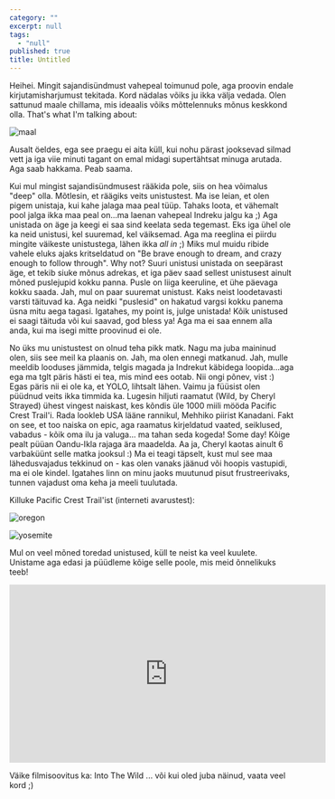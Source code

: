 ```yaml
---
category: ""
excerpt: null
tags: 
  - "null"
published: true
title: Untitled
---
```

Heihei. Mingit sajandisündmust vahepeal toimunud pole, aga proovin endale kirjutamisharjumust tekitada. Kord nädalas võiks ju ikka välja vedada. Olen sattunud maale chillama, mis ideaalis võiks mõttelennuks mõnus keskkond olla. That's what I'm talking about:

![maal]({{site.baseurl}}/images/varviline.jpg)

Ausalt öeldes, ega see praegu ei aita küll, kui nohu pärast jooksevad silmad vett ja iga viie minuti tagant on emal midagi supertähtsat minuga arutada. Aga saab hakkama. Peab saama.

Kui mul mingist sajandisündmusest rääkida pole, siis on hea võimalus "deep" olla. Mõtlesin, et räägiks veits unistustest. Ma ise leian, et olen pigem unistaja, kui kahe jalaga maa peal tüüp. Tahaks loota, et vähemalt pool jalga ikka maa peal on...ma laenan vahepeal Indreku jalgu ka ;) Aga unistada on äge ja keegi ei saa sind keelata seda tegemast. Eks iga ühel ole ka neid unistusi, kel suuremad, kel väiksemad. Aga ma reeglina ei piirdu mingite väikeste unistustega, lähen ikka _all in_ ;) Miks mul muidu ribide vahele eluks ajaks kritseldatud on "Be brave enough to dream, and crazy enough to follow through". Why not? Suuri unistusi unistada on seepärast äge, et tekib siuke mõnus adrekas, et iga päev saad sellest unistusest ainult mõned puslejupid kokku panna. Pusle on liiga keeruline, et ühe päevaga kokku saada. Jah, mul on paar suuremat unistust. Kaks neist loodetavasti varsti täituvad ka. Aga neidki "puslesid" on hakatud vargsi kokku panema üsna mitu aega tagasi. Igatahes, my point is, julge unistada! Kõik unistused ei saagi täituda või kui saavad, god bless ya! Aga ma ei saa ennem alla anda, kui ma isegi mitte proovinud ei ole.

No üks mu unistustest on olnud teha pikk matk. Nagu ma juba maininud olen, siis see meil ka plaanis on. Jah, ma olen ennegi matkanud. Jah, mulle meeldib looduses jämmida, telgis magada ja Indrekut käbidega loopida...aga ega ma tglt päris hästi ei tea, mis mind ees ootab. Nii ongi põnev, vist :) Egas päris nii ei ole ka, et YOLO, lihtsalt lähen. Vaimu ja füüsist olen püüdnud veits ikka timmida ka. Lugesin hiljuti raamatut (Wild, by Cheryl Strayed) ühest vingest naiskast, kes kõndis üle 1000 miili mööda Pacific Crest Trail'i. Rada lookleb USA lääne rannikul, Mehhiko piirist Kanadani. Fakt on see, et too naiska on epic, aga raamatus kirjeldatud vaated, seiklused, vabadus - kõik oma ilu ja valuga... ma tahan seda kogeda! Some day! Kõige pealt püüan Oandu-Ikla rajaga ära maadelda. Aa ja, Cheryl kaotas ainult 6 varbaküünt selle matka jooksul :) Ma ei teagi täpselt, kust mul see maa lähedusvajadus tekkinud on - kas olen vanaks jäänud või hoopis vastupidi, ma ei ole kindel. Igatahes linn on minu jaoks muutunud pisut frustreerivaks, tunnen vajadust oma keha ja meeli tuulutada.

Killuke Pacific Crest Trail'ist (interneti avarustest):

![oregon]({{site.baseurl}}/images/oregon-2.jpg)

![yosemite]({{site.baseurl}}/images/yosemite.jpg)


Mul on veel mõned toredad unistused, küll te neist ka veel kuulete. Unistame aga edasi ja püüdleme kõige selle poole, mis meid õnnelikuks teeb! 


<iframe width="560" height="315" src="https://www.youtube.com/embed/azlIFimEULE" frameborder="0" allowfullscreen></iframe>

Väike filmisoovitus ka: Into The Wild ... või kui oled juba näinud, vaata veel kord ;)
